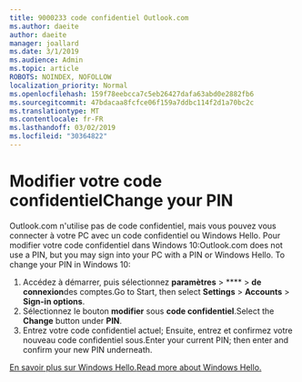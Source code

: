 ```yaml
---
title: 9000233 code confidentiel Outlook.com
ms.author: daeite
author: daeite
manager: joallard
ms.date: 3/1/2019
ms.audience: Admin
ms.topic: article
ROBOTS: NOINDEX, NOFOLLOW
localization_priority: Normal
ms.openlocfilehash: 159f78eebcca7c5eb26427dafa63abd0e2882fb6
ms.sourcegitcommit: 47bdacaa8fcfce06f159a7ddbc114f2d1a70bc2c
ms.translationtype: MT
ms.contentlocale: fr-FR
ms.lasthandoff: 03/02/2019
ms.locfileid: "30364822"
---
```

# <a name="change-your-pin"></a><span data-ttu-id="679d7-102">Modifier votre code confidentiel</span><span class="sxs-lookup"><span data-stu-id="679d7-102">Change your PIN</span></span>

<span data-ttu-id="679d7-p101">Outlook.com n'utilise pas de code confidentiel, mais vous pouvez vous connecter à votre PC avec un code confidentiel ou Windows Hello. Pour modifier votre code confidentiel dans Windows 10:</span><span class="sxs-lookup"><span data-stu-id="679d7-p101">Outlook.com does not use a PIN, but you may sign into your PC with a PIN or Windows Hello. To change your PIN in Windows 10:</span></span>

1. <span data-ttu-id="679d7-105">Accédez à démarrer, puis sélectionnez **paramètres** > \*\*\*\* > **de connexion**des comptes.</span><span class="sxs-lookup"><span data-stu-id="679d7-105">Go to Start, then select **Settings** > **Accounts** > **Sign-in options**.</span></span>
2. <span data-ttu-id="679d7-106">Sélectionnez le bouton **modifier** sous **code confidentiel**.</span><span class="sxs-lookup"><span data-stu-id="679d7-106">Select the **Change** button under **PIN**.</span></span>
3. <span data-ttu-id="679d7-107">Entrez votre code confidentiel actuel; Ensuite, entrez et confirmez votre nouveau code confidentiel sous.</span><span class="sxs-lookup"><span data-stu-id="679d7-107">Enter your current PIN; then enter and confirm your new PIN underneath.</span></span>

[<span data-ttu-id="679d7-108">En savoir plus sur Windows Hello.</span><span class="sxs-lookup"><span data-stu-id="679d7-108">Read more about Windows Hello.</span></span>](https://support.microsoft.com/help/17215/)